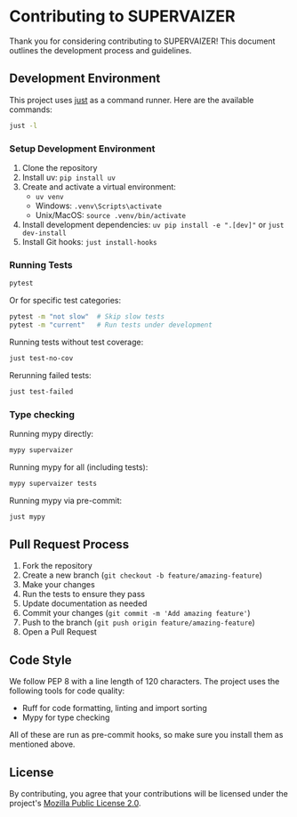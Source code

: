 # Contributing to SUPERVAIZER

Thank you for considering contributing to SUPERVAIZER! This document outlines the development process and guidelines.

## Development Environment

This project uses [just](https://github.com/casey/just) as a command runner. Here are the available commands:

```bash
just -l
```

### Setup Development Environment

1. Clone the repository
2. Install uv: `pip install uv`
3. Create and activate a virtual environment:
   - `uv venv`
   - Windows: `.venv\Scripts\activate`
   - Unix/MacOS: `source .venv/bin/activate`
4. Install development dependencies: `uv pip install -e ".[dev]"` or `just dev-install`
5. Install Git hooks: `just install-hooks`

### Running Tests

```bash
pytest
```

Or for specific test categories:

```bash
pytest -m "not slow"  # Skip slow tests
pytest -m "current"   # Run tests under development
```

Running tests without test coverage:

```bash
just test-no-cov
```

Rerunning failed tests:

```bash
just test-failed
```

### Type checking

Running mypy directly:

```bash
mypy supervaizer
```

Running mypy for all (including tests):

```bash
mypy supervaizer tests
```

Running mypy via pre-commit:

```bash
just mypy
```

## Pull Request Process

1. Fork the repository
2. Create a new branch (`git checkout -b feature/amazing-feature`)
3. Make your changes
4. Run the tests to ensure they pass
5. Update documentation as needed
6. Commit your changes (`git commit -m 'Add amazing feature'`)
7. Push to the branch (`git push origin feature/amazing-feature`)
8. Open a Pull Request

## Code Style

We follow PEP 8 with a line length of 120 characters. The project uses the following tools for code quality:

- Ruff for code formatting, linting and import sorting
- Mypy for type checking

All of these are run as pre-commit hooks, so make sure you install them as mentioned above.

## License

By contributing, you agree that your contributions will be licensed under the project's [Mozilla Public License 2.0](LICENSE.md).
